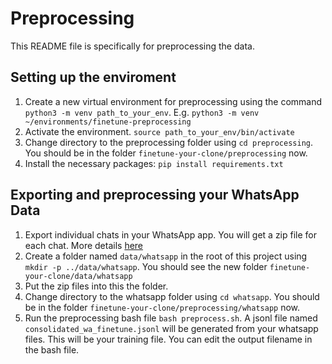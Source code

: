 # Preprocessing
This README file is specifically for preprocessing the data.

## Setting up the enviroment

1. Create a new virtual environment for preprocessing using the command `python3 -m venv path_to_your_env`. E.g. `python3 -m venv ~/environments/finetune-preprocessing`
2. Activate the environment. `source path_to_your_env/bin/activate`
3. Change directory to the preprocessing folder using `cd preprocessing`. You should be in the folder `finetune-your-clone/preprocessing` now.
4. Install the necessary packages: `pip install requirements.txt`


## Exporting and preprocessing your WhatsApp Data

1. Export individual chats in your WhatsApp app. You will get a zip file for each chat. More details [here](https://faq.whatsapp.com/1180414079177245/?helpref=uf_share)
2. Create a folder named `data/whatsapp` in the root of this project using `mkdir -p ../data/whatsapp`. You should see the new folder `finetune-your-clone/data/whatsapp`
3. Put the zip files into this the folder.
4. Change directory to the whatsapp folder using `cd whatsapp`. You should be in the folder `finetune-your-clone/preprocessing/whatsapp` now.
5. Run the preprocessing bash file `bash preprocess.sh`. A jsonl file named `consolidated_wa_finetune.jsonl` will be generated from your whatsapp files. This will be your training file. You can edit the output filename in the bash file. 

 
